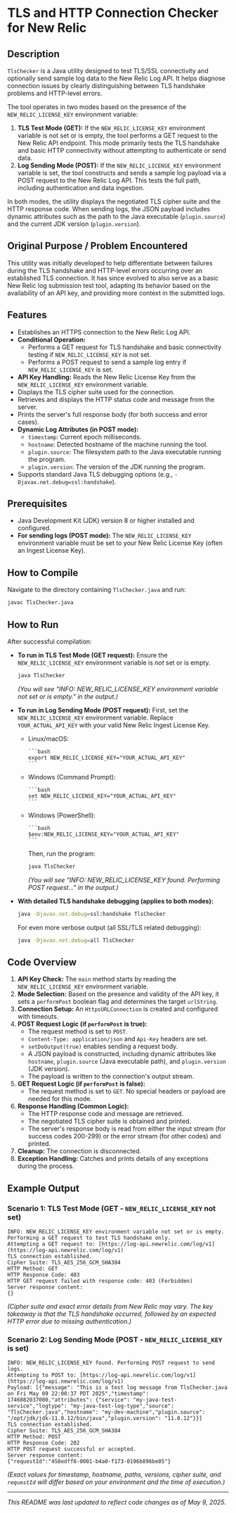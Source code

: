 # TLS and HTTP Connection Checker for New Relic

## Description

`TlsChecker` is a Java utility designed to test TLS/SSL connectivity and optionally send sample log data to the New Relic Log API. It helps diagnose connection issues by clearly distinguishing between TLS handshake problems and HTTP-level errors.

The tool operates in two modes based on the presence of the `NEW_RELIC_LICENSE_KEY` environment variable:

1. **TLS Test Mode (GET):** If the `NEW_RELIC_LICENSE_KEY` environment variable is not set or is empty, the tool performs a GET request to the New Relic API endpoint. This mode primarily tests the TLS handshake and basic HTTP connectivity without attempting to authenticate or send data.
2. **Log Sending Mode (POST):** If the `NEW_RELIC_LICENSE_KEY` environment variable is set, the tool constructs and sends a sample log payload via a POST request to the New Relic Log API. This tests the full path, including authentication and data ingestion.

In both modes, the utility displays the negotiated TLS cipher suite and the HTTP response code. When sending logs, the JSON payload includes dynamic attributes such as the path to the Java executable (`plugin.source`) and the current JDK version (`plugin.version`).

## Original Purpose / Problem Encountered

This utility was initially developed to help differentiate between failures during the TLS handshake and HTTP-level errors occurring over an established TLS connection. It has since evolved to also serve as a basic New Relic log submission test tool, adapting its behavior based on the availability of an API key, and providing more context in the submitted logs.

## Features

* Establishes an HTTPS connection to the New Relic Log API.
* **Conditional Operation:**
  * Performs a GET request for TLS handshake and basic connectivity testing if `NEW_RELIC_LICENSE_KEY` is not set.
  * Performs a POST request to send a sample log entry if `NEW_RELIC_LICENSE_KEY` is set.
* **API Key Handling:** Reads the New Relic License Key from the `NEW_RELIC_LICENSE_KEY` environment variable.
* Displays the TLS cipher suite used for the connection.
* Retrieves and displays the HTTP status code and message from the server.
* Prints the server's full response body (for both success and error cases).
* **Dynamic Log Attributes (in POST mode):**
  * `timestamp`: Current epoch milliseconds.
  * `hostname`: Detected hostname of the machine running the tool.
  * `plugin.source`: The filesystem path to the Java executable running the program.
  * `plugin.version`: The version of the JDK running the program.
* Supports standard Java TLS debugging options (e.g., `-Djavax.net.debug=ssl:handshake`).

## Prerequisites

* Java Development Kit (JDK) version 8 or higher installed and configured.
* **For sending logs (POST mode):** The `NEW_RELIC_LICENSE_KEY` environment variable must be set to your New Relic License Key (often an Ingest License Key).

## How to Compile

Navigate to the directory containing `TlsChecker.java` and run:

```bash
javac TlsChecker.java
```

## How to Run

After successful compilation:

* **To run in TLS Test Mode (GET request):**
    Ensure the `NEW_RELIC_LICENSE_KEY` environment variable is *not* set or is empty.

    ```bash
    java TlsChecker
    ```

    *(You will see "INFO: NEW_RELIC_LICENSE_KEY environment variable not set or is empty." in the output.)*

* **To run in Log Sending Mode (POST request):**
    First, set the `NEW_RELIC_LICENSE_KEY` environment variable. Replace `YOUR_ACTUAL_API_KEY` with your valid New Relic Ingest License Key.
  * Linux/macOS:

        ```bash
        export NEW_RELIC_LICENSE_KEY="YOUR_ACTUAL_API_KEY"
        ```

  * Windows (Command Prompt):

        ```bash
        set NEW_RELIC_LICENSE_KEY="YOUR_ACTUAL_API_KEY"
        ```

  * Windows (PowerShell):

        ```bash
        $env:NEW_RELIC_LICENSE_KEY="YOUR_ACTUAL_API_KEY"
        ```

    Then, run the program:

    ```bash
    java TlsChecker
    ```

    *(You will see "INFO: NEW_RELIC_LICENSE_KEY found. Performing POST request..." in the output.)*

* **With detailed TLS handshake debugging (applies to both modes):**

    ```bash
    java -Djavax.net.debug=ssl:handshake TlsChecker
    ```

    For even more verbose output (all SSL/TLS related debugging):

    ```bash
    java -Djavax.net.debug=all TlsChecker
    ```

## Code Overview

1. **API Key Check:** The `main` method starts by reading the `NEW_RELIC_LICENSE_KEY` environment variable.
2. **Mode Selection:** Based on the presence and validity of the API key, it sets a `performPost` boolean flag and determines the target `urlString`.
3. **Connection Setup:** An `HttpsURLConnection` is created and configured with timeouts.
4. **POST Request Logic (if `performPost` is true):**
    * The request method is set to `POST`.
    * `Content-Type: application/json` and `Api-Key` headers are set.
    * `setDoOutput(true)` enables sending a request body.
    * A JSON payload is constructed, including dynamic attributes like `hostname`, `plugin.source` (Java executable path), and `plugin.version` (JDK version).
    * The payload is written to the connection's output stream.
5. **GET Request Logic (if `performPost` is false):**
    * The request method is set to `GET`. No special headers or payload are needed for this mode.
6. **Response Handling (Common Logic):**
    * The HTTP response code and message are retrieved.
    * The negotiated TLS cipher suite is obtained and printed.
    * The server's response body is read from either the input stream (for success codes 200-299) or the error stream (for other codes) and printed.
7. **Cleanup:** The connection is disconnected.
8. **Exception Handling:** Catches and prints details of any exceptions during the process.

## Example Output

### Scenario 1: TLS Test Mode (GET - `NEW_RELIC_LICENSE_KEY` not set)

```
INFO: NEW_RELIC_LICENSE_KEY environment variable not set or is empty.
Performing a GET request to test TLS handshake only.
Attempting a GET request to: [https://log-api.newrelic.com/log/v1](https://log-api.newrelic.com/log/v1)
TLS connection established.
Cipher Suite: TLS_AES_256_GCM_SHA384
HTTP Method: GET
HTTP Response Code: 403
HTTP GET request failed with response code: 403 (Forbidden)
Server response content:
{}
```

*(Cipher suite and exact error details from New Relic may vary. The key takeaway is that the TLS handshake occurred, followed by an expected HTTP error due to missing authentication.)*

### Scenario 2: Log Sending Mode (POST - `NEW_RELIC_LICENSE_KEY` is set)

```
INFO: NEW_RELIC_LICENSE_KEY found. Performing POST request to send logs.
Attempting to POST to: [https://log-api.newrelic.com/log/v1](https://log-api.newrelic.com/log/v1)
Payload: [{"message": "This is a test log message from TlsChecker.java on Fri May 09 22:00:37 PDT 2025","timestamp": 1746882037000,"attributes": {"service": "my-java-test-service","logtype": "my-java-test-log-type","source": "TlsChecker.java","hostname": "my-dev-machine","plugin.source": "/opt/jdk/jdk-11.0.12/bin/java","plugin.version": "11.0.12"}}]
TLS connection established.
Cipher Suite: TLS_AES_256_GCM_SHA384
HTTP Method: POST
HTTP Response Code: 202
HTTP POST request successful or accepted.
Server response content:
{"requestId":"458edff8-0001-b4a0-f173-0196b896be05"}
```

*(Exact values for timestamp, hostname, paths, versions, cipher suite, and `requestId` will differ based on your environment and the time of execution.)*

---
*This README was last updated to reflect code changes as of May 9, 2025.*

